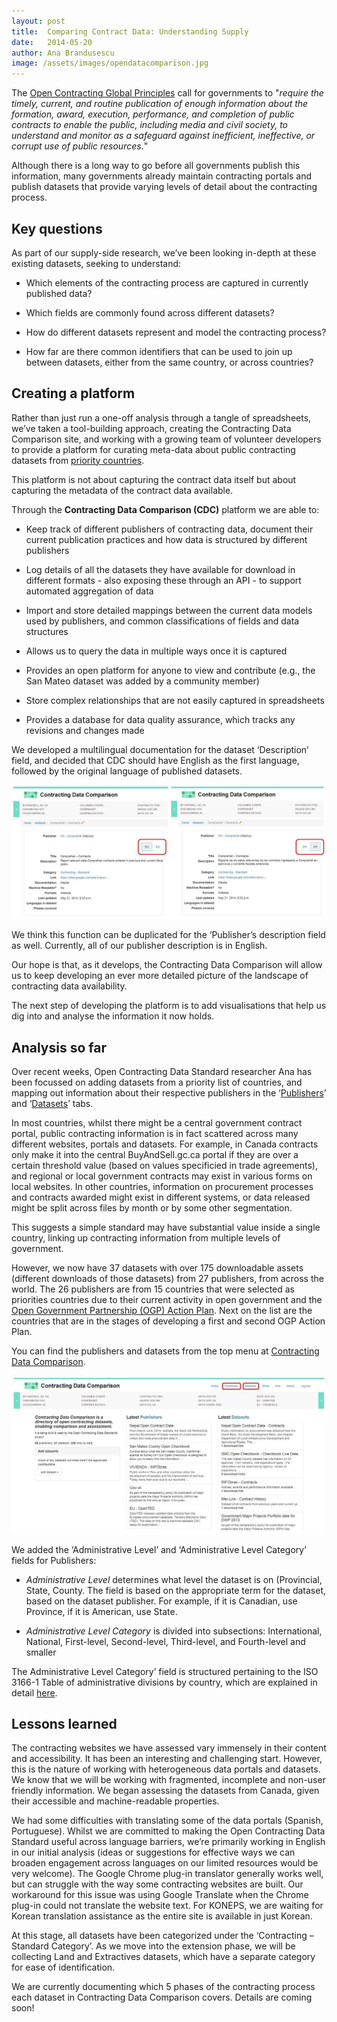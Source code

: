 ```yaml
---
layout: post
title:  Comparing Contract Data: Understanding Supply
date:   2014-05-20
author: Ana Brandusescu
image: /assets/images/opendatacomparison.jpg
---
```


The [Open Contracting Global Principles](http://www.open-contracting.org/global_principles) call for governments to "*require the timely, current, and routine publication of enough information about the formation, award, execution, performance, and completion of public contracts to enable the public, including media and civil society, to understand and monitor as a safeguard against inefficient, ineffective, or corrupt use of public resources.*"

Although there is a long way to go before all governments publish this information, many governments already maintain contracting portals and publish datasets that provide varying levels of detail about the contracting process.

## Key questions

As part of our supply-side research, we’ve been looking in-depth at these existing datasets, seeking to understand:

* Which elements of the contracting process are captured in currently published data?

* Which fields are commonly found across different datasets?

* How do different datasets represent and model the contracting process?

* How far are there common identifiers that can be used to join up between datasets, either from the same country, or across countries?

## Creating a platform

Rather than just run a one-off analysis through a tangle of spreadsheets, we’ve taken a tool-building approach, creating the Contracting Data Comparison site, and working with a growing team of volunteer developers to provide a platform for curating meta-data about public contracting datasets from [priority countries](http://open-contracting.github.io/pages/notes/datasets/priorities.html).

This platform is not about capturing the contract data itself but about capturing the metadata of the contract data available.

Through the **Contracting Data Comparison (CDC)** platform we are able to:

* Keep track of different publishers of contracting data, document their current publication practices and how data is structured by different publishers

* Log details of all the datasets they have available for download in different formats - also exposing these through an API - to support automated aggregation of data

* Import and store detailed mappings between the current data models used by publishers, and common classifications of fields and data structures

* Allows us to query the data in multiple ways once it is captured

* Provides an open platform for anyone to view and contribute (e.g., the San Mateo dataset was added by a community member)

* Store complex relationships that are not easily captured in spreadsheets

* Provides a database for data quality assurance, which tracks any revisions and changes made

We developed a multilingual documentation for the dataset ‘Description’ field, and decided that CDC should have English as the first language, followed by the original language of published datasets.

![Website Screenshot](/assets/images/2014-05-20-Supply/image_0.jpg)

We think this function can be duplicated for the ‘Publisher’s description field as well. Currently, all of our publisher description is in English.

Our hope is that, as it develops, the Contracting Data Comparison will allow us to keep developing an ever more detailed picture of the landscape of contracting data availability.

The next step of developing the platform is to add visualisations that help us dig into and analyse the information it now holds.

## Analysis so far

Over recent weeks, Open Contracting Data Standard researcher Ana has been focussed on adding datasets from a priority list of countries, and mapping out information about their respective publishers in the ‘[Publishers](http://ocds.aptivate.org/opendatacomparison/publishers/)’ and ‘[Datasets](http://ocds.aptivate.org/opendatacomparison/datasets/)’ tabs.

In most countries, whilst there might be a central government contract portal, public contracting information is in fact scattered across many different websites, portals and datasets. For example, in Canada contracts only make it into the central BuyAndSell.gc.ca portal if they are over a certain threshold value (based on values specificied in trade agreements), and regional or local government contracts may exist in various forms on local websites. In other countries, information on procurement processes and contracts awarded might exist in different systems, or data released might be split across files by month or by some other segmentation.

This suggests a simple standard may have substantial value inside a single country, linking up contracting information from multiple levels of government.

However, we now have 37 datasets with over 175 downloadable assets (different downloads of those datasets) from 27 publishers, from across the world. The 26 publishers are from 15 countries that were selected as priorities countries due to their current activity in open government and the [Open Government Partnership (OGP) Action Plan](http://www.opengovpartnership.org/how-it-works/action-plans). Next on the list are the countries that are in the stages of developing a first and second OGP Action Plan.

You can find the publishers and datasets from the top menu at [Contracting Data Comparison](http://www.google.com/url?q=http%3A%2F%2Focds.aptivate.org%2Fopendatacomparison%2F&sa=D&sntz=1&usg=AFQjCNE1kDsXBmBodRDHw9vlkb8XFxyF1A).

![Website Screenshot](/assets/images/2014-05-20-Supply/image_1.jpg)

We added the ‘Administrative Level’ and ‘Administrative Level Category’ fields for Publishers:

* *Administrative Level* determines what level the dataset is on (Provincial, State, County. The field is based on the appropriate term for the dataset, based on the dataset publisher. For example, if it is Canadian, use Province, if it is American,  use State.

* *Administrative Level Category* is divided into subsections: International, National, First-level, Second-level, Third-level, and Fourth-level and smaller

The Administrative Level Category’ field is structured pertaining to the ISO 3166-1 Table of administrative divisions by country, which are explained in detail [here](https://en.wikipedia.org/wiki/Table_of_administrative_divisions_by_country).

## Lessons learned

The contracting websites we have assessed vary immensely in their content and accessibility. It has been an interesting and challenging start. However, this is the nature of working with heterogeneous data portals and datasets. We know that we will be working with fragmented, incomplete and non-user friendly information. We began assessing the datasets from Canada, given their accessible and machine-readable properties.

We had some difficulties with translating some of the data portals (Spanish, Portuguese). Whilst we are committed to making the Open Contracting Data Standard useful across language barriers, we’re primarily working in English in our initial analysis (ideas or suggestions for effective ways we can broaden engagement across languages on our limited resources would be very welcome). The Google Chrome plug-in translator generally works well, but can struggle with the way some contracting websites are built. Our workaround for this issue was using Google Translate when the Chrome plug-in could not translate the website text. For KONEPS, we are waiting for Korean translation assistance as the entire site is available in just Korean.

At this stage, all datasets have been categorized under the ‘Contracting – Standard Category’. As we move into the extension phase, we will be collecting Land and Extractives datasets, which have a separate category for ease of identification.

We are currently documenting which 5 phases of the contracting process each dataset in Contracting Data Comparison covers. Details are coming soon!